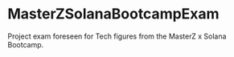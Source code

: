 # MasterZSolanaBootcampExam
Project exam foreseen for Tech figures from the MasterZ x Solana Bootcamp.
